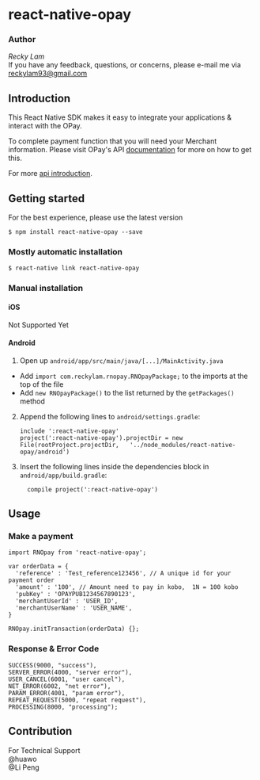 
# react-native-opay

### Author

*Recky Lam*</br>
If you have any feedback, questions, or concerns, please e-mail me via reckylam93@gmail.com

## Introduction

This React Native SDK makes it easy to integrate your applications & interact with the OPay.<br/>

To complete payment function that you will need your Merchant information. Please visit OPay's API [documentation](https://documentation.opayweb.com/) for more on how to get this.

For more [api introduction](https://open.operapay.com/home/).

## Getting started

For the best experience, please use the latest version

`$ npm install react-native-opay --save`

### Mostly automatic installation

`$ react-native link react-native-opay`

### Manual installation

#### iOS

Not Supported Yet

#### Android

1. Open up `android/app/src/main/java/[...]/MainActivity.java`
  - Add `import com.reckylam.rnopay.RNOpayPackage;` to the imports at the top of the file
  - Add `new RNOpayPackage()` to the list returned by the `getPackages()` method
2. Append the following lines to `android/settings.gradle`:
    ```
    include ':react-native-opay'
    project(':react-native-opay').projectDir = new File(rootProject.projectDir,   '../node_modules/react-native-opay/android')
    ```
3. Insert the following lines inside the dependencies block in `android/app/build.gradle`:
    ```
      compile project(':react-native-opay')
    ```


## Usage
### Make a payment
```
import RNOpay from 'react-native-opay';

var orderData = {
  'reference' : 'Test_reference123456', // A unique id for your payment order
  'amount' : '100', // Amount need to pay in kobo,  1N = 100 kobo
  'pubKey' : 'OPAYPUB1234567890123',
  'merchantUserId' : 'USER_ID',
  'merchantUserName' : 'USER_NAME',
}

RNOpay.initTransaction(orderData) {};

```

### Response & Error Code
```
SUCCESS(9000, "success"),
SERVER_ERROR(4000, "server error"),
USER_CANCEL(6001, "user cancel"),
NET_ERROR(6002, "net error"),
PARAM_ERROR(4001, "param error"),
REPEAT_REQUEST(5000, "repeat request"),
PROCESSING(8000, "processing");
```

## Contribution

For Technical Support<br/>
@huawo<br/>
@Li Peng<br/>